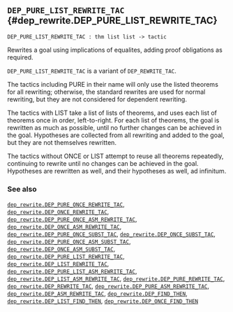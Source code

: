 ## `DEP_PURE_LIST_REWRITE_TAC` {#dep_rewrite.DEP_PURE_LIST_REWRITE_TAC}


```
DEP_PURE_LIST_REWRITE_TAC : thm list list -> tactic
```



Rewrites a goal using implications of equalites, adding proof obligations as required.


`DEP_PURE_LIST_REWRITE_TAC` is a variant of `DEP_REWRITE_TAC`.

The tactics including PURE in their name will only use the
listed theorems for all rewriting; otherwise, the standard
rewrites are used for normal rewriting, but they are not
considered for dependent rewriting.

The tactics with LIST take a list of lists of theorems, and
uses each list of theorems once in order, left-to-right.  For
each list of theorems, the goal is rewritten as much as possible,
until no further changes can be achieved in the goal.  Hypotheses
are collected from all rewriting and added to the goal, but they
are not themselves rewritten.

The tactics without ONCE or LIST attempt to reuse all theorems
repeatedly, continuing to rewrite until no changes can be
achieved in the goal.  Hypotheses are rewritten as well, and
their hypotheses as well, ad infinitum.

### See also

[`dep_rewrite.DEP_PURE_ONCE_REWRITE_TAC`](#dep_rewrite.DEP_PURE_ONCE_REWRITE_TAC), [`dep_rewrite.DEP_ONCE_REWRITE_TAC`](#dep_rewrite.DEP_ONCE_REWRITE_TAC), [`dep_rewrite.DEP_PURE_ONCE_ASM_REWRITE_TAC`](#dep_rewrite.DEP_PURE_ONCE_ASM_REWRITE_TAC), [`dep_rewrite.DEP_ONCE_ASM_REWRITE_TAC`](#dep_rewrite.DEP_ONCE_ASM_REWRITE_TAC), [`dep_rewrite.DEP_PURE_ONCE_SUBST_TAC`](#dep_rewrite.DEP_PURE_ONCE_SUBST_TAC), [`dep_rewrite.DEP_ONCE_SUBST_TAC`](#dep_rewrite.DEP_ONCE_SUBST_TAC), [`dep_rewrite.DEP_PURE_ONCE_ASM_SUBST_TAC`](#dep_rewrite.DEP_PURE_ONCE_ASM_SUBST_TAC), [`dep_rewrite.DEP_ONCE_ASM_SUBST_TAC`](#dep_rewrite.DEP_ONCE_ASM_SUBST_TAC), [`dep_rewrite.DEP_PURE_LIST_REWRITE_TAC`](#dep_rewrite.DEP_PURE_LIST_REWRITE_TAC), [`dep_rewrite.DEP_LIST_REWRITE_TAC`](#dep_rewrite.DEP_LIST_REWRITE_TAC), [`dep_rewrite.DEP_PURE_LIST_ASM_REWRITE_TAC`](#dep_rewrite.DEP_PURE_LIST_ASM_REWRITE_TAC), [`dep_rewrite.DEP_LIST_ASM_REWRITE_TAC`](#dep_rewrite.DEP_LIST_ASM_REWRITE_TAC), [`dep_rewrite.DEP_PURE_REWRITE_TAC`](#dep_rewrite.DEP_PURE_REWRITE_TAC), [`dep_rewrite.DEP_REWRITE_TAC`](#dep_rewrite.DEP_REWRITE_TAC), [`dep_rewrite.DEP_PURE_ASM_REWRITE_TAC`](#dep_rewrite.DEP_PURE_ASM_REWRITE_TAC), [`dep_rewrite.DEP_ASM_REWRITE_TAC`](#dep_rewrite.DEP_ASM_REWRITE_TAC), [`dep_rewrite.DEP_FIND_THEN`](#dep_rewrite.DEP_FIND_THEN), [`dep_rewrite.DEP_LIST_FIND_THEN`](#dep_rewrite.DEP_LIST_FIND_THEN), [`dep_rewrite.DEP_ONCE_FIND_THEN`](#dep_rewrite.DEP_ONCE_FIND_THEN)

